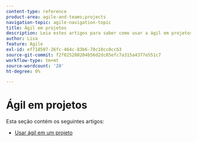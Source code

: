 ```yaml
---
content-type: reference
product-area: agile-and-teams;projects
navigation-topic: agile-navigation-topic
title: Ágil em projetos
description: Leia estes artigos para saber como usar a ágil em projetos.
author: Lisa
feature: Agile
exl-id: ef718507-26fc-464c-83b6-78c10cc0ccb3
source-git-commit: f2f825280204b56d2dc85efc7a315a4377e551c7
workflow-type: tm+mt
source-wordcount: '28'
ht-degree: 0%

---
```


# Ágil em projetos

Esta seção contém os seguintes artigos:

* [Usar ágil em um projeto](../../agile/agile-in-projects/use-agile-on-a-project.md)
